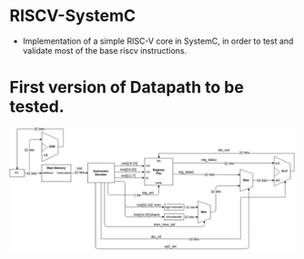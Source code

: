 # RISCV-SystemC

* Implementation of a simple RISC-V core in SystemC, in order to test and validate
  most of the base riscv instructions.


# First version of Datapath to be tested.
![img](https://github.com/NikosMouzakitis/RISCV-SystemC/blob/main/datapath_versions/datapath_version1.png)
